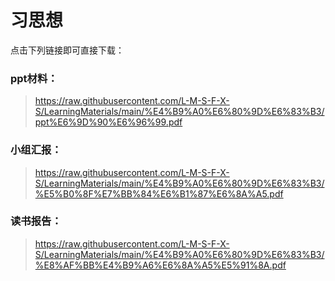 # 习思想

点击下列链接即可直接下载：

### ppt材料：

>  https://raw.githubusercontent.com/L-M-S-F-X-S/LearningMaterials/main/%E4%B9%A0%E6%80%9D%E6%83%B3/ppt%E6%9D%90%E6%96%99.pdf

### 小组汇报：

>  https://raw.githubusercontent.com/L-M-S-F-X-S/LearningMaterials/main/%E4%B9%A0%E6%80%9D%E6%83%B3/%E5%B0%8F%E7%BB%84%E6%B1%87%E6%8A%A5.pdf

### 读书报告：

>  https://raw.githubusercontent.com/L-M-S-F-X-S/LearningMaterials/main/%E4%B9%A0%E6%80%9D%E6%83%B3/%E8%AF%BB%E4%B9%A6%E6%8A%A5%E5%91%8A.pdf